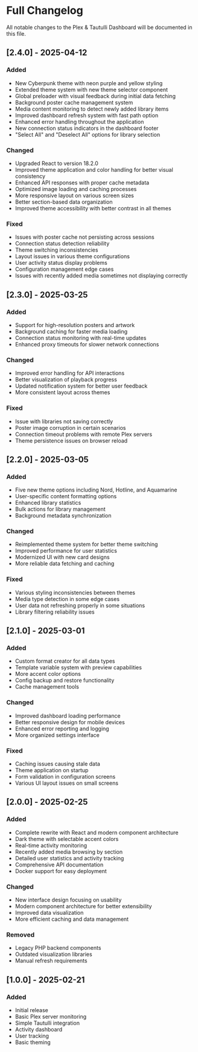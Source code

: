 # Full Changelog

All notable changes to the Plex & Tautulli Dashboard will be documented in this file.

## [2.4.0] - 2025-04-12

### Added

- New Cyberpunk theme with neon purple and yellow styling
- Extended theme system with new theme selector component
- Global preloader with visual feedback during initial data fetching
- Background poster cache management system
- Media content monitoring to detect newly added library items
- Improved dashboard refresh system with fast path option
- Enhanced error handling throughout the application
- New connection status indicators in the dashboard footer
- "Select All" and "Deselect All" options for library selection

### Changed

- Upgraded React to version 18.2.0
- Improved theme application and color handling for better visual consistency
- Enhanced API responses with proper cache metadata
- Optimized image loading and caching processes
- More responsive layout on various screen sizes
- Better section-based data organization
- Improved theme accessibility with better contrast in all themes

### Fixed

- Issues with poster cache not persisting across sessions
- Connection status detection reliability
- Theme switching inconsistencies
- Layout issues in various theme configurations
- User activity status display problems
- Configuration management edge cases
- Issues with recently added media sometimes not displaying correctly

## [2.3.0] - 2025-03-25

### Added

- Support for high-resolution posters and artwork
- Background caching for faster media loading
- Connection status monitoring with real-time updates
- Enhanced proxy timeouts for slower network connections

### Changed

- Improved error handling for API interactions
- Better visualization of playback progress
- Updated notification system for better user feedback
- More consistent layout across themes

### Fixed

- Issue with libraries not saving correctly
- Poster image corruption in certain scenarios
- Connection timeout problems with remote Plex servers
- Theme persistence issues on browser reload

## [2.2.0] - 2025-03-05

### Added

- Five new theme options including Nord, Hotline, and Aquamarine
- User-specific content formatting options
- Enhanced library statistics
- Bulk actions for library management
- Background metadata synchronization

### Changed

- Reimplemented theme system for better theme switching
- Improved performance for user statistics
- Modernized UI with new card designs
- More reliable data fetching and caching

### Fixed

- Various styling inconsistencies between themes
- Media type detection in some edge cases
- User data not refreshing properly in some situations
- Library filtering reliability issues

## [2.1.0] - 2025-03-01

### Added

- Custom format creator for all data types
- Template variable system with preview capabilities
- More accent color options
- Config backup and restore functionality
- Cache management tools

### Changed

- Improved dashboard loading performance
- Better responsive design for mobile devices
- Enhanced error reporting and logging
- More organized settings interface

### Fixed

- Caching issues causing stale data
- Theme application on startup
- Form validation in configuration screens
- Various UI layout issues on small screens

## [2.0.0] - 2025-02-25

### Added

- Complete rewrite with React and modern component architecture
- Dark theme with selectable accent colors
- Real-time activity monitoring
- Recently added media browsing by section
- Detailed user statistics and activity tracking
- Comprehensive API documentation
- Docker support for easy deployment

### Changed

- New interface design focusing on usability
- Modern component architecture for better extensibility
- Improved data visualization
- More efficient caching and data management

### Removed

- Legacy PHP backend components
- Outdated visualization libraries
- Manual refresh requirements

## [1.0.0] - 2025-02-21

### Added

- Initial release
- Basic Plex server monitoring
- Simple Tautulli integration
- Activity dashboard
- User tracking
- Basic theming
